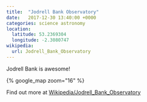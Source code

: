 ```yaml
---
title:  "Jodrell Bank Observatory"
date:   2017-12-30 13:40:00 +0000
categories: science astronomy
location:
  latitude: 53.2369304
  longitude: -2.3080747
wikipedia:
  url: Jodrell_Bank_Observatory
---
```

Jodrell Bank is awesome!

{% google_map zoom="16" %}

Find out more at [Wikipedia/Jodrell_Bank_Observatory](https://en.wikipedia.org/wiki/Jodrell_Bank_Observatory)
